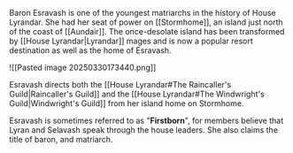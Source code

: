 Baron Esravash is one of the youngest matriarchs in the history of House Lyrandar. She had her seat of power on [[Stormhome]], an island just north of the coast of [[Aundair]]. The once-desolate island has been transformed by [[House Lyrandar|Lyrandar]] mages and is now a popular resort destination as well as the home of Esravash.

![[Pasted image 20250330173440.png]]

Esravash directs both the [[House Lyrandar#The Raincaller's Guild|Raincaller's Guild]] and the [[House Lyrandar#The Windwright's Guild|Windwright's Guild]] from her island home on Stormhome.

Esravash is sometimes referred to as "**Firstborn**", for members believe that Lyran and Selavash speak through the house leaders. She also claims the title of baron, and matriarch.